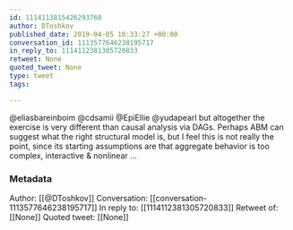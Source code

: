 ```yaml
---
id: 1114113815426293760
author: DToshkov
published_date: 2019-04-05 10:33:27 +00:00
conversation_id: 1113577646238195717
in_reply_to: 1114112381305720833
retweet: None
quoted_tweet: None
type: tweet
tags:

---
```


@eliasbareinboim @cdsamii @EpiEllie @yudapearl but altogether the exercise is very different than causal analysis via DAGs. Perhaps ABM can suggest what the right structural model is, but I feel this is not really the point, since its starting assumptions are that aggregate behavior is too complex, interactive &amp; nonlinear ...

### Metadata

Author: [[@DToshkov]]
Conversation: [[conversation-1113577646238195717]]
In reply to: [[1114112381305720833]]
Retweet of: [[None]]
Quoted tweet: [[None]]
